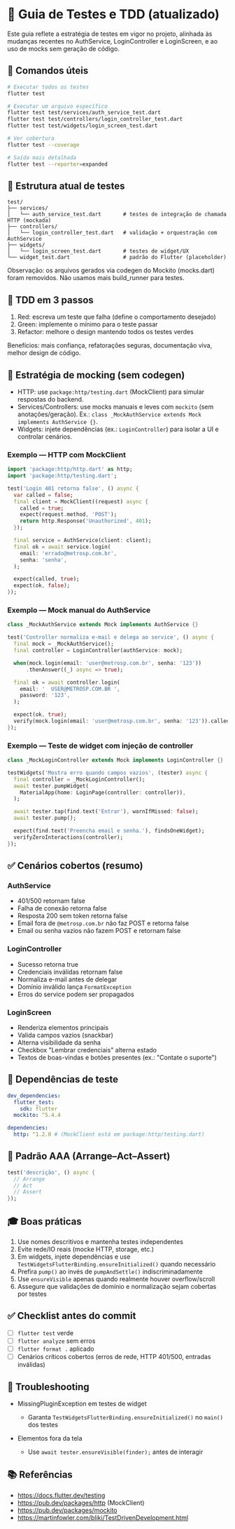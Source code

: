 # 🧪 Guia de Testes e TDD (atualizado)

Este guia reflete a estratégia de testes em vigor no projeto, alinhada às mudanças recentes no AuthService, LoginController e LoginScreen, e ao uso de mocks sem geração de código.

## 🚀 Comandos úteis

```bash
# Executar todos os testes
flutter test

# Executar um arquivo específico
flutter test test/services/auth_service_test.dart
flutter test test/controllers/login_controller_test.dart
flutter test test/widgets/login_screen_test.dart

# Ver cobertura
flutter test --coverage

# Saída mais detalhada
flutter test --reporter=expanded
```

## 📁 Estrutura atual de testes

```
test/
├── services/
│   └── auth_service_test.dart       # testes de integração de chamada HTTP (mockada)
├── controllers/
│   └── login_controller_test.dart   # validação + orquestração com AuthService
├── widgets/
│   └── login_screen_test.dart       # testes de widget/UX
└── widget_test.dart                 # padrão do Flutter (placeholder)
```

Observação: os arquivos gerados via codegen do Mockito (mocks.dart) foram removidos. Não usamos mais build_runner para testes.

## 🎯 TDD em 3 passos

1. Red: escreva um teste que falha (define o comportamento desejado)
2. Green: implemente o mínimo para o teste passar
3. Refactor: melhore o design mantendo todos os testes verdes

Benefícios: mais confiança, refatorações seguras, documentação viva, melhor design de código.

## 🧰 Estratégia de mocking (sem codegen)

- HTTP: use `package:http/testing.dart` (MockClient) para simular respostas do backend.
- Services/Controllers: use mocks manuais e leves com `mockito` (sem anotações/geração). Ex.: `class _MockAuthService extends Mock implements AuthService {}`.
- Widgets: injete dependências (ex.: `LoginController`) para isolar a UI e controlar cenários.

### Exemplo — HTTP com MockClient

```dart
import 'package:http/http.dart' as http;
import 'package:http/testing.dart';

test('Login 401 retorna false', () async {
  var called = false;
  final client = MockClient((request) async {
    called = true;
    expect(request.method, 'POST');
    return http.Response('Unauthorized', 401);
  });

  final service = AuthService(client: client);
  final ok = await service.login(
    email: 'errado@metrosp.com.br',
    senha: 'senha',
  );

  expect(called, true);
  expect(ok, false);
});
```

### Exemplo — Mock manual do AuthService

```dart
class _MockAuthService extends Mock implements AuthService {}

test('Controller normaliza e-mail e delega ao service', () async {
  final mock = _MockAuthService();
  final controller = LoginController(authService: mock);

  when(mock.login(email: 'user@metrosp.com.br', senha: '123'))
      .thenAnswer((_) async => true);

  final ok = await controller.login(
    email: '  USER@METROSP.COM.BR ',
    password: '123',
  );

  expect(ok, true);
  verify(mock.login(email: 'user@metrosp.com.br', senha: '123')).called(1);
});
```

### Exemplo — Teste de widget com injeção de controller

```dart
class _MockLoginController extends Mock implements LoginController {}

testWidgets('Mostra erro quando campos vazios', (tester) async {
  final controller = _MockLoginController();
  await tester.pumpWidget(
    MaterialApp(home: LoginPage(controller: controller)),
  );

  await tester.tap(find.text('Entrar'), warnIfMissed: false);
  await tester.pump();

  expect(find.text('Preencha email e senha.'), findsOneWidget);
  verifyZeroInteractions(controller);
});
```

## ✅ Cenários cobertos (resumo)

### AuthService

- 401/500 retornam false
- Falha de conexão retorna false
- Resposta 200 sem token retorna false
- Email fora de `@metrosp.com.br` não faz POST e retorna false
- Email ou senha vazios não fazem POST e retornam false

### LoginController

- Sucesso retorna true
- Credenciais inválidas retornam false
- Normaliza e-mail antes de delegar
- Domínio inválido lança `FormatException`
- Erros do service podem ser propagados

### LoginScreen

- Renderiza elementos principais
- Valida campos vazios (snackbar)
- Alterna visibilidade da senha
- Checkbox "Lembrar credenciais" alterna estado
- Textos de boas-vindas e botões presentes (ex.: "Contate o suporte")

## 🔧 Dependências de teste

```yaml
dev_dependencies:
  flutter_test:
    sdk: flutter
  mockito: ^5.4.4

dependencies:
  http: ^1.2.0 # (MockClient está em package:http/testing.dart)
```

## 📝 Padrão AAA (Arrange–Act–Assert)

```dart
test('descrição', () async {
  // Arrange
  // Act
  // Assert
});
```

## 🎓 Boas práticas

1. Use nomes descritivos e mantenha testes independentes
2. Evite rede/IO reais (mocke HTTP, storage, etc.)
3. Em widgets, injete dependências e use `TestWidgetsFlutterBinding.ensureInitialized()` quando necessário
4. Prefira `pump()` ao invés de `pumpAndSettle()` indiscriminadamente
5. Use `ensureVisible` apenas quando realmente houver overflow/scroll
6. Assegure que validações de domínio e normalização sejam cobertas por testes

## ✅ Checklist antes do commit

- [ ] `flutter test` verde
- [ ] `flutter analyze` sem erros
- [ ] `flutter format .` aplicado
- [ ] Cenários críticos cobertos (erros de rede, HTTP 401/500, entradas inválidas)

## 🐛 Troubleshooting

- MissingPluginException em testes de widget

  - Garanta `TestWidgetsFlutterBinding.ensureInitialized()` no `main()` dos testes

- Elementos fora da tela
  - Use `await tester.ensureVisible(finder);` antes de interagir

## 📚 Referências

- https://docs.flutter.dev/testing
- https://pub.dev/packages/http (MockClient)
- https://pub.dev/packages/mockito
- https://martinfowler.com/bliki/TestDrivenDevelopment.html

